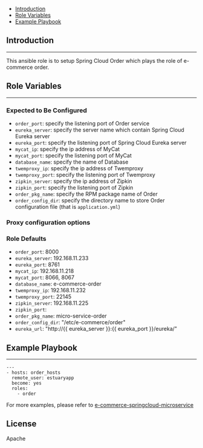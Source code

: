 * [Introduction](#1)
* [Role Variables](#2)
* [Example Playbook](#3)

## <a name="1">Introduction</a>
--------------

This ansible role is to setup Spring Cloud Order which plays the role of e-commerce order.

## <a name="2">Role Variables</a>
--------------
### Expected to Be Configured

* `order_port`: specify the listening port of Order service
* `eureka_server`: specify the server name which contain Spring Cloud Eureka server
* `eureka_port`: specify the listening port of Spring Cloud Eureka server
* `mycat_ip`: specify the ip address of MyCat
* `mycat_port`: specify the listening port of MyCat
* `database_name`: specify the name of Database
* `twemproxy_ip`: specify the ip address of Twemproxy
* `twemproxy_port`: specify the listening port of Twemproxy
* `zipkin_server`: specify the ip address of Zipkin
* `zipkin_port`: specify the listening port of Zipkin
* `order_pkg_name`: specify the RPM package name of Order
* `order_config_dir`: specify the directory name to store Order configuration file (that is `application.yml`)


### Proxy configuration options

### Role Defaults
* `order_port`: 8000
* `eureka_server`: 192.168.11.233
* `eureka_port`: 8761
* `mycat_ip`: 192.168.11.218
* `mycat_port`: 8066, 8067
* `database_name`: e-commerce-order
* `twemproxy_ip`: 192.168.11.232
* `twemproxy_port`: 22145
* `zipkin_server`: 192.168.11.225
* `zipkin_port`: 
* `order_pkg_name`: micro-service-order
* `order_config_dir`: "/etc/e-commerce/order"
* `eureka_url`: "http://{{ eureka_server }}:{{ eureka_port }}/eureka/"

## <a name="3">Example Playbook</a>
----------------

```
---
- hosts: order_hosts
  remote_user: estuaryapp
  become: yes
  roles:
    - order

```

For more examples, please refer to [e-commerce-springcloud-microservice](https://github.com/open-estuary/appbenchmark/tree/master/apps/e-commerce-solutions/e-commerce-springcloud-microservice)

License
-------

Apache

